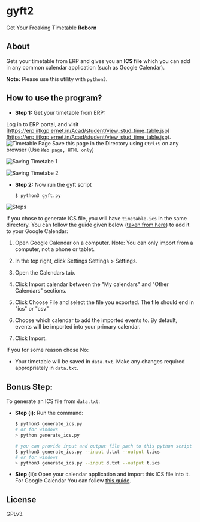 # gyft2

Get Your Freaking Timetable **Reborn**

## About

Gets your timetable from ERP and gives you an **ICS file** which you can add in any common calendar application (such as Google Calendar).

**Note:** Please use this utility with `python3`.

## How to use the program?

- **Step 1:** Get your timetable from ERP:

Log in to ERP portal, and visit [https://erp.iitkgp.ernet.in/Acad/student/view_stud_time_table.jsp](https://erp.iitkgp.ernet.in/Acad/student/view_stud_time_table.jsp).
![Timetable Page](https://i.imgur.com/c9aITJ7.png)
Save this page in the Directory using `Ctrl+S` on any browser (Use `Web page, HTML only`)

![Saving Timetabe 1](https://i.imgur.com/thQb8zj.png)

![Saving Timetabe 2](https://i.imgur.com/t8B0FwO.png)

- **Step 2:** Now run the gyft script

  ```sh
  $ python3 gyft.py
  ```

![Steps](https://i.imgur.com/izerE9i.png)

If you chose to generate ICS file, you will have `timetable.ics` in the same directory.
You can follow the guide given below ([taken from here](https://goo.gl/WvdUsP)) to add it to your Google Calendar:

1.  Open Google Calendar on a computer. Note: You can only import from a computer, not a phone or tablet.

2. In the top right, click Settings Settings > Settings.

3. Open the Calendars tab.

4. Click Import calendar between the "My calendars" and "Other Calendars" sections.

5. Click Choose File and select the file you exported. The file should end in "ics" or "csv"

6. Choose which calendar to add the imported events to. By default, events will be imported into your primary calendar.

7. Click Import.

If you for some reason chose No:
- Your timetable will be saved in `data.txt`. Make any changes required appropriately in `data.txt`.

## Bonus Step:

To generate an ICS file from `data.txt`:
- **Step (i):** Run the command:

    ```sh
    $ python3 generate_ics.py
    # or for windows
    > python generate_ics.py
    ```

    ```sh
    # you can provide input and output file path to this python script
    $ python3 generate_ics.py --input d.txt --output t.ics
    # or for windows
    > python3 generate_ics.py --input d.txt --output t.ics
    ```


- **Step (ii):** Open your calendar application and import this ICS file
    into it. For Google Calendar You can follow [this guide](https://support.google.com/calendar/answer/37118?hl=en).


## License

GPLv3.
